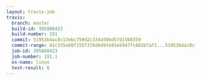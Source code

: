 ```yaml
---
layout: travis-job
travis:
  branch: master
  build-id: 395808422
  build-number: 191
  commit: 51953b4ac8c13ebc750d2c334a50bd57d15b8359
  commit-range: 41c335e60f155f376d6d9fe85e6947fc682b7af1...51953b4ac8c13ebc750d2c334a50bd57d15b8359
  job-id: 395808423
  job-number: 191.1
  os-name: linux
  test-result: 0
---
```

